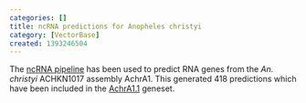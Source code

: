 ```yaml
---
categories: []
title: ncRNA predictions for Anopheles christyi
category: [VectorBase]
created: 1393246504
---
```

The <a href="/info/genome/genebuild/ncrna.html">ncRNA pipeline</a> has been used to predict RNA genes from the <em>An. christyi</em> ACHKN1017 assembly AchrA1. This generated 418 predictions which have been included in the <a href="/organisms/anopheles-christyi/achkn1017/AchrA1.1">AchrA1.1</a> geneset.

